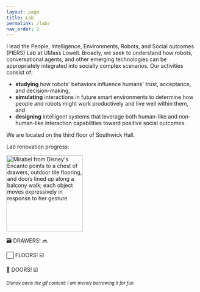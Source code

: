 ```yaml
---
layout: page
title: Lab
permalink: /lab/
nav_order: 2
---
```


I lead the People, Intelligence, Environments, Robots, and Social outcomes (PIERS) Lab at UMass Lowell. Broadly, we seek to understand how robots, conversational agents, and other emerging technologies can be appropriately integrated into socially complex scenarios. Our activities consist of:

- **studying** how robots' behaviors influence humans' trust, acceptance, and decision-making,
- **simulating** interactions in future smart environments to determine how people and robots might work productively and live well within them, and
- **designing** intelligent systems that leverage both human-like and non-human-like interaction capabilities toward positive social outcomes.

We are located on the third floor of Southwick Hall.

Lab renovation progress:

<img alt = "Mirabel from Disney's Encanto points to a chest of drawers, outdoor tile flooring, and doors lined up along a balcony walk; each object moves expressively in response to her gesture" src = "https://i.makeagif.com/media/10-03-2022/XyTZ8H.gif" width = 200px>

🗃️ DRAWERS! 🔜

⬜️ FLOORS! ☑️

🚪 DOORS! ☑️

<sub>_Disney owns the gif content; I am merely borrowing it for fun_</sub>
